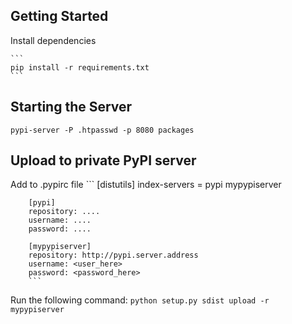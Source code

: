 Getting Started
---
Install dependencies

    ```
    pip install -r requirements.txt
    ```
    
Starting the Server
---
    pypi-server -P .htpasswd -p 8080 packages
    

Upload to private PyPI server
---
Add to .pypirc file
        ```
        [distutils]
        index-servers =
          pypi
          mypypiserver
        
        [pypi]
        repository: ....
        username: ....
        password: ....
        
        [mypypiserver]
        repository: http://pypi.server.address
        username: <user_here>
        password: <password_here>
        ```
    
Run the following command:
        ```
        python setup.py sdist upload -r mypypiserver
        ```

